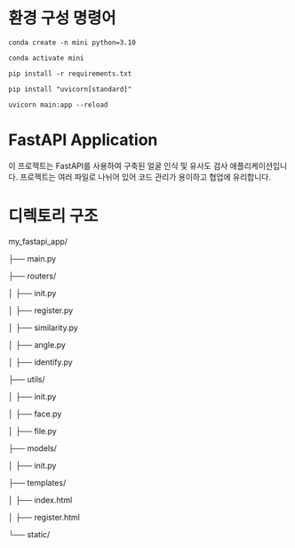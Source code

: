 # 환경 구성 명령어
```
conda create -n mini python=3.10 

conda activate mini

pip install -r requirements.txt 

pip install "uvicorn[standard]" 

uvicorn main:app --reload
```
# FastAPI Application

이 프로젝트는 FastAPI를 사용하여 구축된 얼굴 인식 및 유사도 검사 애플리케이션입니다. 프로젝트는 여러 파일로 나뉘어 있어 코드 관리가 용이하고 협업에 유리합니다.

# 디렉토리 구조
my_fastapi_app/

├── main.py

├── routers/

│   ├── init.py

│   ├── register.py

│   ├── similarity.py

│   ├── angle.py

│   ├── identify.py

├── utils/

│   ├── init.py

│   ├── face.py

│   ├── file.py

├── models/

│   ├── init.py

├── templates/

│   ├── index.html

│   ├── register.html

└── static/
